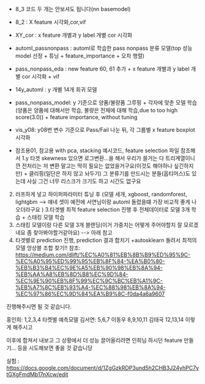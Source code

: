 - 8_3 코드 두 개는 안보셔도 됩니다(nn basemodel)

- 8_2 : X feature 시각화,cor,vif

- XY_cor : x feature 개별과 y label 개별 cor 시각화

- automl_passnonpass : automl로 학습한 pass nonpass 분류 모델(top 성능 model 선정 + 튜닝 + feature_importance + 오차 행렬)

- pass_nonpass_eda : new feature 60, 61 추가 + x feature 개별과 y label 개별 cor 시각화 + vif 

- 14y_automl : y 개별 14개 회귀 모델

- pass_nonpass_model: y 기준으로 양품/불량품 그루핑 + 각자에 맞춘 모델 학습(양품은 양품에 대해서만 학습, 불량은 전체에 대해 학습,due to too high score(3.0)) + feature importance, without tuning

- vis_y08: y08번 변수 기준으로 Pass/Fail 나눈 뒤, 각 그룹별 x feature boxplot 시각화

- 참조용01, 참고용 with pca, stacking 예시코드, feature selection 파일 참조해서
1.y 타겟 skewness 있으면 로그변환...을 해서
우리가 쓸거는 다 트리계열이니깐
전처리는 저 변환 말고는 딱히 필요는 없었을거구요(이것도 해야하나 싶긴하지만) + 클리핑(일단은 하지 않고 놔두기)
그 분류기를 만드시는 분들(옵티머스)도 있는데 사실 그건 너무 리스크가 크기도 하고 시간도 없구요
2. 러프하게 넣고 하이퍼파라미터 튜닝 후 (모델 세개, xgboost, randomforest, lightgbm --> 얘네 셋이 예전에 서연님이랑 automl 돌렸을떄 가장 비교적 좋게 나오더라구요 )
3.타겟별 최적 feature selection 진행 후 전체데이터로 모델 3개 학습 + 스태킹 모델 학습
4. 스태킹 모델이랑 다른 모델 3개 블렌딩(이거 가중치는 어떻게 주어야할지 잘 모르겠네요 좀 찾아봐야할거같아요) --> 아래 참고
5. 타겟별로 prediction 진행, prediction 결과 합치기
+autosklearn 돌려서 최적의 모델 앙상블 조합 찾기!!
참조: https://medium.com/dlift/%EC%A0%81%EB%8B%B9%ED%95%9C-%EC%A0%95%ED%99%95%EB%8F%84-%EA%B0%80-%EB%B3%B4%EC%9E%A5%EB%90%98%EB%8A%94-%EB%AA%A8%EB%8D%B8%EC%9D%84-%EC%9E%90%EB%8F%99%EC%9C%BC%EB%A1%9C-%EB%A7%8C%EB%93%A4-%EC%88%98%EB%8A%94-%EC%97%86%EC%9D%84%EA%B9%8C-f0da4a6a9607

진행해주시면 될 것 같습니다.

홍인희: 1,2,3,4 타켓별 예측모델
김서연: 5,6,7
이동우 8,9,10,11
김태국 12,13,14
이렇게 해주시고

이후에 합쳐서 내보고
그 상황에서 더 성능 끌어올리려면 인희님 하시던 feature 만들기... 등을 시도해보면 좋을 것 같습니당  


실험 : https://docs.google.com/document/d/1ZgGzkRDP3und5h2CHB3J24yhPC7ytGXgFmdMb17nXcw/edit
